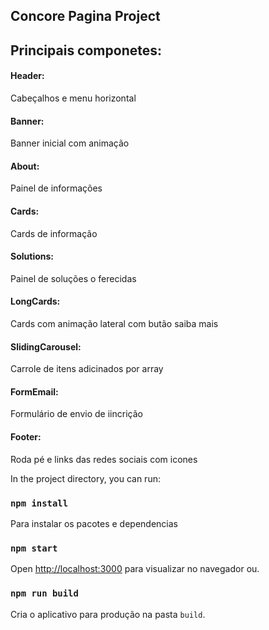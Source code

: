 ## Concore Pagina Project


## Principais componetes:
#### Header: 
Cabeçalhos e menu horizontal    
#### Banner: 
Banner inicial com animação 
#### About:
Painel de informações
#### Cards: 
Cards de informação 
#### Solutions:
Painel de soluções o ferecidas
#### LongCards: 
Cards com animação lateral com butão saiba mais
#### SlidingCarousel:
Carrole de itens adicinados por array
#### FormEmail:
Formulário de envio de iincrição
#### Footer:
Roda pé e links das redes sociais com icones

In the project directory, you can run:

### `npm install`
Para instalar os pacotes e dependencias
 
 
### `npm start`
Open [http://localhost:3000](http://localhost:3000) para visualizar no navegador ou.

### `npm run build`

Cria o aplicativo para produção na pasta `build`. 
